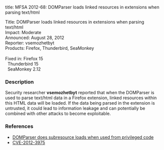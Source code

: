 title: MFSA 2012-68: DOMParser loads linked resources in extensions when parsing text/html

<p>
<span class="label">Title:</span>      DOMParser loads linked resources in
extensions when parsing text/html<br/>
<span class="label">Impact:</span>     Moderate<br/>
<span class="label">Announced:</span>  August 28, 2012<br/>
<span class="label">Reporter:</span>   vsemozhetbyt<br/>
<span class="label">Products:</span>   Firefox, Thunderbird, SeaMonkey<br/>
<br/>
<span class="label">Fixed in:</span>   Firefox 15<br/>
<span class="label">&#160;</span>      Thunderbird 15<br/>
<span class="label">&#160;</span>      SeaMonkey 2.12<br/>
</p>


<h3>Description</h3>

<p>Security researcher <strong>vsemozhetbyt</strong> reported that when the
DOMParser is used to parse text/html data in a Firefox extension, linked
resources within this HTML data will be loaded. If the data being parsed in the
extension is untrusted, it could lead to information leakage and can
potentially be combined with other attacks to become exploitable.
</p>


<h3>References</h3>

<ul>
  <li><a href="https://bugzilla.mozilla.org/show_bug.cgi?id=770684">
       DOMParser does subresource loads when used from privileged code</a></li>
  <li><a href="http://cve.mitre.org/cgi-bin/cvename.cgi?name=CVE-2012-3975" class="ex-ref">CVE-2012-3975</a></li>
</ul>



